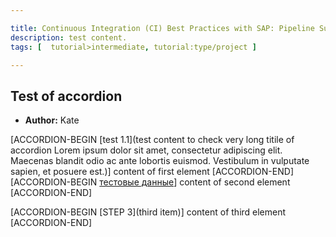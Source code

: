 ```yaml
---

title: Continuous Integration (CI) Best Practices with SAP: Pipeline Suggestions
description: test content.
tags: [  tutorial>intermediate, tutorial:type/project ]

---
```


## Test of accordion
  - **Author:** Kate
  
[ACCORDION-BEGIN [test 1.1](test content to check very long titile of accordion Lorem ipsum dolor sit amet, consectetur adipiscing elit. Maecenas blandit odio ac ante lobortis euismod. Vestibulum in vulputate sapien, et posuere est.)]
content of first element
[ACCORDION-END]   
[ACCORDION-BEGIN [тестовые данные]()]
content of second element
[ACCORDION-END]

[ACCORDION-BEGIN [STEP 3](third item)]
content of third element
[ACCORDION-END]
